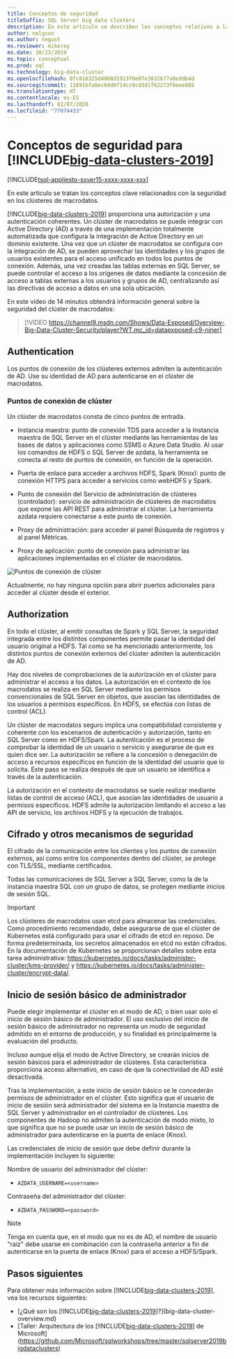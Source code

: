 ```yaml
---
title: Conceptos de seguridad
titleSuffix: SQL Server big data clusters
description: En este artículo se describen los conceptos relativos a la seguridad de los clústeres de macrodatos de SQL Server. Este contenido incluye la descripción de los puntos de conexión del clúster y la autenticación del clúster.
author: nelgson
ms.author: negust
ms.reviewer: mikeray
ms.date: 10/23/2019
ms.topic: conceptual
ms.prod: sql
ms.technology: big-data-cluster
ms.openlocfilehash: 0fc816325d4008d1913f0e07e3032677a0eddb4d
ms.sourcegitcommit: 11691bfa8ec0dd6f14cc9cd3d1f62273f6eee885
ms.translationtype: HT
ms.contentlocale: es-ES
ms.lasthandoff: 02/07/2020
ms.locfileid: "77074433"
---
```

# <a name="security-concepts-for-big-data-clusters-2019"></a>Conceptos de seguridad para [!INCLUDE[big-data-clusters-2019](../includes/ssbigdataclusters-ss-nover.md)]

[!INCLUDE[tsql-appliesto-ssver15-xxxx-xxxx-xxx](../includes/tsql-appliesto-ssver15-xxxx-xxxx-xxx.md)]

En este artículo se tratan los conceptos clave relacionados con la seguridad en los clústeres de macrodatos.

[!INCLUDE[big-data-clusters-2019](../includes/ssbigdataclusters-ss-nover.md)] proporciona una autorización y una autenticación coherentes. Un clúster de macrodatos se puede integrar con Active Directory (AD) a través de una implementación totalmente automatizada que configura la integración de Active Directory en un dominio existente. Una vez que un clúster de macrodatos se configura con la integración de AD, se pueden aprovechar las identidades y los grupos de usuarios existentes para el acceso unificado en todos los puntos de conexión. Además, una vez creadas las tablas externas en SQL Server, se puede controlar el acceso a los orígenes de datos mediante la concesión de acceso a tablas externas a los usuarios y grupos de AD, centralizando así las directivas de acceso a datos en una sola ubicación.

En este vídeo de 14 minutos obtendrá información general sobre la seguridad del clúster de macrodatos:

> [!VIDEO https://channel9.msdn.com/Shows/Data-Exposed/Overview-Big-Data-Cluster-Security/player?WT.mc_id=dataexposed-c9-niner]


## <a name="authentication"></a>Authentication

Los puntos de conexión de los clústeres externos admiten la autenticación de AD. Use su identidad de AD para autenticarse en el clúster de macrodatos.

### <a name="cluster-endpoints"></a>Puntos de conexión de clúster

Un clúster de macrodatos consta de cinco puntos de entrada.

* Instancia maestra: punto de conexión TDS para acceder a la Instancia maestra de SQL Server en el clúster mediante las herramientas de las bases de datos y aplicaciones como SSMS o Azure Data Studio. Al usar los comandos de HDFS o SQL Server de azdata, la herramienta se conecta al resto de puntos de conexión, en función de la operación.

* Puerta de enlace para acceder a archivos HDFS, Spark (Knox): punto de conexión HTTPS para acceder a servicios como webHDFS y Spark.

* Punto de conexión del Servicio de administración de clústeres (controlador): servicio de administración de clústeres de macrodatos que expone las API REST para administrar el clúster. La herramienta azdata requiere conectarse a este punto de conexión.

* Proxy de administración: para acceder al panel Búsqueda de registros y al panel Métricas.

* Proxy de aplicación: punto de conexión para administrar las aplicaciones implementadas en el clúster de macrodatos.

![Puntos de conexión de clúster](media/concept-security/cluster_endpoints.png)

Actualmente, no hay ninguna opción para abrir puertos adicionales para acceder al clúster desde el exterior.

## <a name="authorization"></a>Authorization

En todo el clúster, al emitir consultas de Spark y SQL Server, la seguridad integrada entre los distintos componentes permite pasar la identidad del usuario original a HDFS. Tal como se ha mencionado anteriormente, los distintos puntos de conexión externos del clúster admiten la autenticación de AD.

Hay dos niveles de comprobaciones de la autorización en el clúster para administrar el acceso a los datos. La autorización en el contexto de los macrodatos se realiza en SQL Server mediante los permisos convencionales de SQL Server en objetos, que asocian las identidades de los usuarios a permisos específicos. En HDFS, se efectúa con listas de control (ACL).

Un clúster de macrodatos seguro implica una compatibilidad consistente y coherente con los escenarios de autenticación y autorización, tanto en SQL Server como en HDFS/Spark. La autenticación es el proceso de comprobar la identidad de un usuario o servicio y asegurarse de que es quien dice ser. La autorización se refiere a la concesión o denegación de acceso a recursos específicos en función de la identidad del usuario que lo solicita. Este paso se realiza después de que un usuario se identifica a través de la autenticación.

La autorización en el contexto de macrodatos se suele realizar mediante listas de control de acceso (ACL), que asocian las identidades de usuario a permisos específicos. HDFS admite la autorización limitando el acceso a las API de servicio, los archivos HDFS y la ejecución de trabajos.

## <a name="encryption-and-other-security-mechanisms"></a>Cifrado y otros mecanismos de seguridad

El cifrado de la comunicación entre los clientes y los puntos de conexión externos, así como entre los componentes dentro del clúster, se protege con TLS/SSL, mediante certificados.

Todas las comunicaciones de SQL Server a SQL Server, como la de la instancia maestra SQL con un grupo de datos, se protegen mediante inicios de sesión SQL.

> [!IMPORTANT]
>  Los clústeres de macrodatos usan etcd para almacenar las credenciales. Como procedimiento recomendado, debe asegurarse de que el clúster de Kubernetes está configurado para usar el cifrado de etcd en reposo. De forma predeterminada, los secretos almacenados en etcd no están cifrados. En la documentación de Kubernetes se proporcionan detalles sobre esta tarea administrativa: https://kubernetes.io/docs/tasks/administer-cluster/kms-provider/ y https://kubernetes.io/docs/tasks/administer-cluster/encrypt-data/.


## <a name="basic-administrator-login"></a>Inicio de sesión básico de administrador

Puede elegir implementar el clúster en el modo de AD, o bien usar solo el inicio de sesión básico de administrador. El uso exclusivo del inicio de sesión básico de administrador no representa un modo de seguridad admitido en el entorno de producción, y su finalidad es principalmente la evaluación del producto.

Incluso aunque elija el modo de Active Directory, se crearán inicios de sesión básicos para el administrador de clústeres. Esta característica proporciona acceso alternativo, en caso de que la conectividad de AD esté desactivada.

Tras la implementación, a este inicio de sesión básico se le concederán permisos de administrador en el clúster. Esto significa que el usuario de inicio de sesión será administrador del sistema en la Instancia maestra de SQL Server y administrador en el controlador de clústeres.
Los componentes de Hadoop no admiten la autenticación de modo mixto, lo que significa que no se puede usar un inicio de sesión básico de administrador para autenticarse en la puerta de enlace (Knox).

Las credenciales de inicio de sesión que debe definir durante la implementación incluyen lo siguiente:

Nombre de usuario del administrador del clúster:
 + `AZDATA_USERNAME=<username>`

Contraseña del administrador del clúster:  
 + `AZDATA_PASSWORD=<password>`

> [!NOTE]
> Tenga en cuenta que, en el modo que no es de AD, el nombre de usuario "raíz" debe usarse en combinación con la contraseña anterior a fin de autenticarse en la puerta de enlace (Knox) para el acceso a HDFS/Spark.

## <a name="next-steps"></a>Pasos siguientes

Para obtener más información sobre [!INCLUDE[big-data-clusters-2019](../includes/ssbigdataclusters-ss-nover.md)], vea los recursos siguientes:

- [¿Qué son los [!INCLUDE[big-data-clusters-2019](../includes/ssbigdataclusters-ver15.md)]?](big-data-cluster-overview.md)
- [Taller: Arquitectura de los [!INCLUDE[big-data-clusters-2019](../includes/ssbigdataclusters-ss-nover.md)] de Microsoft](https://github.com/Microsoft/sqlworkshops/tree/master/sqlserver2019bigdataclusters)
